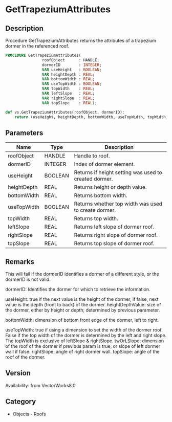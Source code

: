 # GetTrapeziumAttributes

## Description
Procedure GetTrapeziumAttributes returns the attributes of a trapezium dormer in the referenced roof.

```pascal
PROCEDURE GetTrapeziumAttributes(
				roofObject      : HANDLE;
				dormerID        : INTEGER;
				VAR useHeight   : BOOLEAN;
				VAR heightDepth : REAL;
				VAR bottomWidth : REAL;
				VAR useTopWidth : BOOLEAN;
				VAR topWidth    : REAL;
				VAR leftSlope   : REAL;
				VAR rightSlope  : REAL;
				VAR topSlope    : REAL);
```

```python
def vs.GetTrapeziumAttributes(roofObject, dormerID):
    return (useHeight, heightDepth, bottomWidth, useTopWidth, topWidth, leftSlope, rightSlope, topSlope)
```

## Parameters
|Name|Type|Description|
|---|---|---|
|roofObject|HANDLE|Handle to roof.|
|dormerID|INTEGER|Index of dormer element.|
|useHeight|BOOLEAN|Returns if height setting was used to created dormer.|
|heightDepth|REAL|Returns height or depth value.|
|bottomWidth|REAL|Returns bottom width.|
|useTopWidth|BOOLEAN|Returns whether top width was used to create dormer.|
|topWidth|REAL|Returns top width.|
|leftSlope|REAL|Returns left slope of dormer roof.|
|rightSlope|REAL|Returns right slope of dormer roof.|
|topSlope|REAL|Returns top slope of dormer roof.|

## Remarks
This will fail if the dormerID identifies a dormer of a different style, or the dormerID is not valid.

dormerID: Identifies the dormer for which to retrieve the information.

useHeight: true if the next value is the height of the dormer, if false, next value is the depth (front to back) of the dormer.
heightDepthValue: size of the dormer, either by height or depth; determined by previous parameter.

bottomWidth: dimension of bottom front edge of the dormer, left to right.

useTopWidth: true if using a dimension to set the width of the dormer roof.  False if the top width of the dormer is determined by the left and right slope.  The topWidth is exclusive of leftSlope &amp; rightSlope.
twOrLSlope: dimension of the roof of the dormer if previous param is true, or slope of left dormer wall if false.
rightSlope: angle of right dormer wall.
topSlope: angle of the roof of the dormer.

## Version
Availability: from VectorWorks8.0

## Category
* Objects - Roofs

